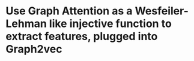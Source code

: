 # Use Graph Attention as a Wesfeiler-Lehman like injective function to extract features, plugged into Graph2vec

